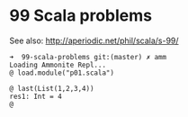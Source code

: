 # 99 Scala problems

See also: http://aperiodic.net/phil/scala/s-99/

    ➜  99-scala-problems git:(master) ✗ amm
    Loading Ammonite Repl...
    @ load.module("p01.scala")

    @ last(List(1,2,3,4))
    res1: Int = 4
    @ 
